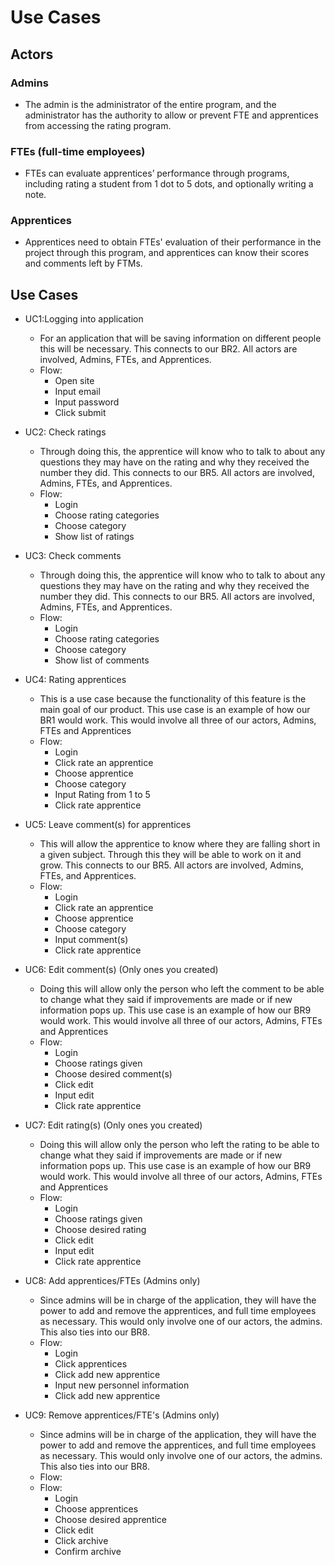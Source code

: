 # **Use Cases**
## **Actors**
### Admins
- The admin is the administrator of the entire program, and the administrator has the authority to allow or prevent FTE and apprentices from accessing the rating program.

### FTEs (full-time employees)
- FTEs can evaluate apprentices’ performance through programs, including rating a student from 1 dot to 5 dots, and optionally writing a note.

### Apprentices
- Apprentices need to obtain FTEs' evaluation of their performance in the project through this program, and apprentices can know their scores and comments left by FTMs.

## **Use Cases**
- UC1:Logging into application
  - For an application that will be saving information on different people this will be necessary. This connects to our BR2. All actors are involved, Admins, FTEs, and Apprentices. 
  - Flow:
    - Open site
    - Input email
    - Input password
    - Click submit

- UC2: Check ratings
  - Through doing this, the apprentice will know who to talk to about any questions they may have on the rating and why they received the number they did. This connects to our BR5. All actors are involved, Admins, FTEs, and Apprentices.
  - Flow:
    - Login
    - Choose rating categories
    - Choose category
    - Show list of ratings

- UC3: Check comments
  - Through doing this, the apprentice will know who to talk to about any questions they may have on the rating and why they received the number they did. This connects to our BR5. All actors are involved, Admins, FTEs, and Apprentices.
  - Flow:
    - Login
    - Choose rating categories
    - Choose category
    - Show list of comments
    
- UC4: Rating apprentices
  - This is a use case because the functionality of this feature is the main goal of our product. This use case is an example  of how our BR1 would work. This would involve all three of our actors, Admins, FTEs and Apprentices
  - Flow:
    - Login
    - Click rate an apprentice
    - Choose apprentice
    - Choose category
    - Input Rating from 1 to 5
    - Click rate apprentice

- UC5: Leave comment(s) for apprentices
  - This will allow the apprentice to know where they are falling short in a given subject. Through this they will be able to work on it and grow. This connects to our BR5. All actors are involved, Admins, FTEs, and Apprentices.
  - Flow:
    - Login
    - Click rate an apprentice
    - Choose apprentice
    - Choose category
    - Input comment(s)
    - Click rate apprentice

- UC6: Edit comment(s) (Only ones you created)
  - Doing this will allow only the person who left the comment to be able to change what they said if improvements are made or if new information pops up. This use case is an example  of how our BR9 would work. This would involve all three of our actors, Admins, FTEs and Apprentices
  - Flow:
    - Login
    - Choose ratings given
    - Choose desired comment(s)
    - Click edit
    - Input edit
    - Click rate apprentice

- UC7: Edit rating(s) (Only ones you created)
  - Doing this will allow only the person who left the rating to be able to change what they said if improvements are made or if new information pops up. This use case is an example  of how our BR9 would work. This would involve all three of our actors, Admins, FTEs and Apprentices
  - Flow:
    - Login
    - Choose ratings given
    - Choose desired rating
    - Click edit
    - Input edit
    - Click rate apprentice

- UC8: Add apprentices/FTEs (Admins only)
  - Since admins will be in charge of the application, they will have the power to add and remove the apprentices, and full time employees as necessary. This would only involve one of our actors, the admins. This also ties into our BR8.
  - Flow:
    - Login
    - Click apprentices
    - Click add new apprentice
    - Input new personnel information
    - Click add new apprentice

- UC9: Remove apprentices/FTE's (Admins only)
  - Since admins will be in charge of the application, they will have the power to add and remove the apprentices, and full time employees as necessary. This would only involve one of our actors, the admins. This also ties into our BR8.
  - Flow:
  - Flow:
    - Login
    - Choose apprentices
    - Choose desired apprentice
    - Click edit
    - Click archive
    - Confirm archive
